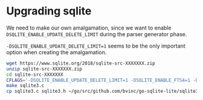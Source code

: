 # Upgrading sqlite

We need to make our own amalgamation, since we want to enable `DSQLITE_ENABLE_UPDATE_DELETE_LIMIT` during the parser generator phase.

`-DSQLITE_ENABLE_UPDATE_DELETE_LIMIT=1` seems to be the only important option when creating the amalgamation.

```sh
wget https://www.sqlite.org/2018/sqlite-src-XXXXXXX.zip
unzip sqlite-src-XXXXXXX.zip
cd sqlite-src-XXXXXXX
CFLAGS='-DSQLITE_ENABLE_UPDATE_DELETE_LIMIT=1 -DSQLITE_ENABLE_FTS4=1 -DSQLITE_ENABLE_FTS5=1 -DDSQLITE_ENABLE_RTREE=1 -DSQLITE_OMIT_DEPRECATED=1 -DSQLITE_LIKE_DOESNT_MATCH_BLOBS=1 -DDSQLITE_ENABLE_STAT4=1 -DSQLITE_OMIT_AUTOINIT=1 -DSQLITE_ENABLE_GEOPOLY=1 -DSQLITE_ENABLE_STAT4=1 -DSQLITE_SOUNDEX=1' ./configure
make sqlite3.c
cp sqlite3.c sqlite3.h ~/go/src/github.com/bvinc/go-sqlite-lite/sqlite3/
```
